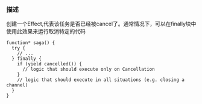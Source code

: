 ### 描述

创建一个Effect,代表该任务是否已经被cancel了。通常情况下，可以在finally块中使用此效果来运行取消特定的代码
```
function* saga() {
  try {
    // ...
  } finally {
    if (yield cancelled()) {
      // logic that should execute only on Cancellation
    }
    // logic that should execute in all situations (e.g. closing a channel)
  }
}
```